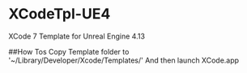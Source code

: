 # XCodeTpl-UE4
XCode 7 Template for Unreal Engine 4.13

##How Tos
Copy Template folder to '~/Library/Developer/Xcode/Templates/'
And then launch XCode.app
